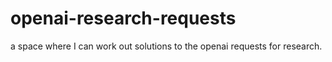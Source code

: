 # openai-research-requests
a space where I can work out solutions to the openai requests for research. 
